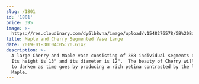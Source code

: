 ```yaml
---
slug: /1801
id: '1801'
price: 395
image: >-
  https://res.cloudinary.com/dy6lb8vna/image/upload/v1548276578/GB%20Bowlworks%20Gallery/DSC_1963a.jpg
title: Maple and Cherry Segmented Vase Large
date: 2019-01-30T04:05:20.614Z
description: >-
  A large Cherry and Maple vase consisting of 388 individual segments of wood.
  Its height is 13" and its diameter is 12".  The beauty of Cherry will continue
  to darken as time goes by producing a rich petina contrasted by the light
  Maple.
---
```

